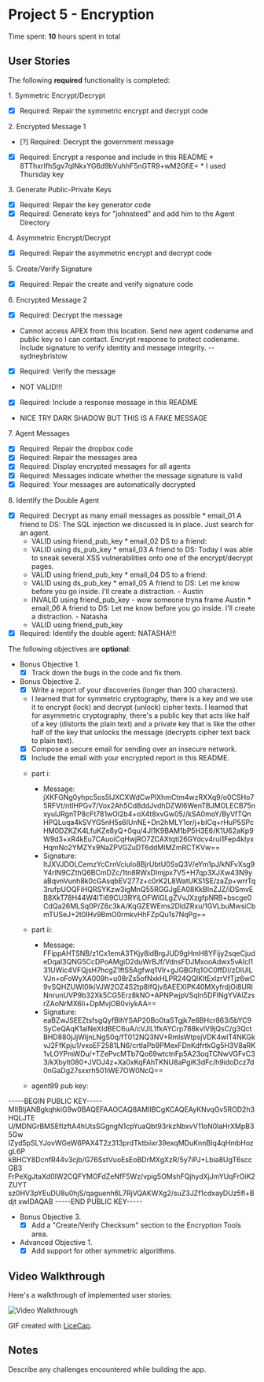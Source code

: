 # Project 5 - Encryption

Time spent: **10** hours spent in total

## User Stories

The following **required** functionality is completed:

1\. Symmetric Encrypt/Decrypt
  * [x]  Required: Repair the symmetric encrypt and decrypt code

2\. Encrypted Message 1
  * [?]  Required: Decrypt the government message
  * [x]  Required: Encrypt a response and include in this README
    * 8TThxrIfhSgv7qlNkxYG6d9bVuhhF5nGTR9+wM2GfiE=
    * I used Thursday key

3\. Generate Public-Private Keys
  * [x]  Required: Repair the key generator code
  * [x]  Required: Generate keys for "johnsteed" and add him to the Agent Directory

4\. Asymmetric Encrypt/Decrypt
  * [x]  Required: Repair the asymmetric encrypt and decrypt code

5\. Create/Verify Signature
  * [x]  Required: Repair the create and verify signature code

6\. Encrypted Message 2
  * [x]  Required: Decrypt the message
   * Cannot access APEX from this location. Send new agent codename and public key so I can contact. Encrypt response to protect codename. Include signature to verify identity and message integrity. -- sydneybristow
  * [x]  Required: Verify the message
   * NOT VALID!!!
  * [x]  Required: Include a response message in this README
   * NICE TRY DARK SHADOW BUT THIS IS A FAKE MESSAGE

7\. Agent Messages
  * [x]  Required: Repair the dropbox code
  * [x]  Required: Repair the messages area
  * [x]  Required: Display encrypted messages for all agents
  * [x]  Required: Messages indicate whether the message signature is valid
  * [x]  Required: Your messages are automatically decrypted

8\. Identify the Double Agent
  * [x]  Required: Decrypt as many email messages as possible
    * email_01 A friend to DS: The SQL injection we discussed is in place. Just search for an agent.
      * VALID using friend_pub_key
    * email_02 DS to a friend:
      * VALID using ds_pub_key
    * email_03 A friend to DS: Today I was able to sneak several XSS vulnerabilities onto one of the encrypt/decrypt pages.
      * VALID using friend_pub_key
    * email_04 DS to a friend:
      * VALID using ds_pub_key
    * email_05 A friend to DS: Let me know before you go inside. I'll create a distraction. - Austin
      * INVALID using friend_pub_key - wow someone tryna frame Austin
    * email_06 A friend to DS: Let me know before you go inside. I'll create a distraction. - Natasha
      * VALID using friend_pub_key
  * [x]  Required: Identify the double agent: NATASHA!!!

The following objectives are **optional**:

* Bonus Objective 1\.
  * [x]  Track down the bugs in the code and fix them.

* Bonus Objective 2\.
  * [x]  Write a report of your discoveries (longer than 300 characters).
    * I learned that for symmetric cryptography, there is a key and we use it to encrypt (lock) and decrypt (unlock) cipher texts. I learned that for asymmetric cryptography, there's a public key that acts like half of a key (distorts the plain text) and a private key that is like the other half of the key that unlocks the message (decrypts cipher text back to plain text).
  * [x]  Compose a secure email for sending over an insecure network.
  * [x]  Include the email with your encrypted report in this README.
    * part i:
      * Message:  jXKFGNg0yhpc5os5IJXCXWdCwPlXhmCtm4wzRXXq9/o0CSHo75RFVt/ntIHPGv7/Vox2Ah5Cd8ddJvdhDZWl6WenTBJMOLECB75nxyulJRgnTP8cFt781wOl2b4+oX4t8xvGw05//kSA0moY/ByVfTQnHPQLuqa4kSVYG5nH5s6IUnNE+Dn2hMLY1or/j+bICq+rHuP5SPcHM0DZKZK4LfuKZe8yQ+0qu/4JI1K9BAM1bP5H3E6/K1U62aKp9W9d3+xR4kEu7CAuoiCqHwjRO7ZCAXtqti26GYdcv4rui1Fep4kIyxHqmNo2YMZYx9NaZPVGZuDT6ddMlMZmRCTKVw==
      * Signature: ltJXVJDOLCemzYcCrnVciuIo8BjrUbtU0SsQ3V/eYm1pJ/kNFvXsg9Y4rlN9CZthQ6BCmDZc/1tn8RWxDImjpx7V5+H7qp3XJXw43N9yaBqvnVunh8k0cGAsqbEV277z+c0rK2L8WatUKS1SE/zaZp+wrrTq3rufpUOQFiHQRSYKzw3igMnQ55RGGJgEA08KkBInZJZ/iDSmvEB8XkT78H44W4ITi69CU3RYiLOFWlGLgZVvJXzgfpNRB+bscge0CdQa26MLSq0P/Z6c3kA/KqGZEWEms2DldZRxu/1GVLbuMwsiCbmTUSeJ+2t0IHv9BmO0rmkvHhFZpQu1s7NqPg==

    * part ii:
      * Message: FFippAHTSNB/z1Cx1emA3TKjy8idBrgJUD9gHmH8YFijy2sqeCjudeDqaI3QNG5CcDPoAMgiD2duWrBJf/VdnsFDJMxooAdwx5vAIcl131UWic4VFQjsH7hcgZ1ftS5Agfwq1VIr+gJGBGfq1OC0ffDI/zDlUlLVJn+oFoWyXA009h+u08rZs5ofNxkHLPR24QQlKltExlzrVfTjz6wC9vSQHZUWl0lkiVJW2OZ4S2tp8IfQjv8AEEXIPK40MXyfrdjOi8URlNnrunUVP9b32Xk5CG5Erz8kNO+APNPwjpVSqln5DFINgYVAlZzsrZAoNrMX6Ii+DpMvjOB0viykAA==
      * Signature: eaBZwJSEEZtsfsgQyfBlhYSAP20Bo0taSTgjk7e6BHcr863i5bYC9SyCeQAqK1aINeXIdBEC6uA/cVJlL1fkAYCrp788kvlV9jQsC/g3QctBHD880jJjWIjnLNgS0q/fT012NQ3NV+RmIsWtpsjVDK4wlT4NKGkvJ2FfKpju1/vxoEF2581LN6/crtIaPb9PMexFDnKdfrtkGg5H3V8aRK1vLOYPmWDu/+TZePvcMTb7Qo69wtctnFp5A23oqTCNwVGFvC33/kXbylt080+JVOJ4z+Xa0xKqFAhTKNU8aPgiK3dFc/h9idoDcz7d0nGaDg27sxxrh501iWE7OW0NcQ==

    * agent99 pub key:

-----BEGIN PUBLIC KEY-----
MIIBIjANBgkqhkiG9w0BAQEFAAOCAQ8AMIIBCgKCAQEAyKNvqGv5ROD2h3HQLJTE
U/MDNGrBMSEfIzftA4hUtsSGgngN1cpYuaQbt93rkzNbxvV11oN0laHrXMpB35Gw
IZyd5pSLYJovWGeW6PAX4T2z313prdTktbiixr39exqMDuKnnBIq4qHmbHozgL6P
kBHCY8DcnfR44v3cjb/G76SstVuoEsEoBDrMXgXzR/5y7iPJ+Lbia8UgT6sccGB3
FrPeXgJtaXd0lW2CQFYMOFdZeNfF5Wz/vpig5OMshFQjhydXjJmYUqFrOiK2ZUYT
sz0HV3pYEuDU8u0hjS/qaguenh6L7RjVQAKWXg2/suZ3JZf1cdxayDUz5fl+Bdjt
xwIDAQAB
-----END PUBLIC KEY-----

* Bonus Objective 3\.
  * [x]  Add a "Create/Verify Checksum" section to the Encryption Tools area.

* Advanced Objective 1\.
  * [x]  Add support for other symmetric algorithms.

## Video Walkthrough

Here's a walkthrough of implemented user stories:

<img src='http://imgur.com/a/PklyZ' title='Video Walkthrough' width='' alt='Video Walkthrough' />

GIF created with [LiceCap](http://www.cockos.com/licecap/).

## Notes

Describe any challenges encountered while building the app.
